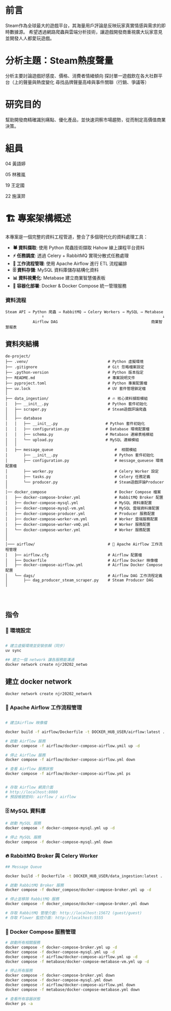 

# 前言

Steam作為全球最大的遊戲平台，其海量用戶評論是反映玩家真實情感與需求的即時數據源。
希望透過網路爬蟲與雲端分析技術，讓遊戲開發商重視廣大玩家意見並開發人人都愛玩遊戲。

# 分析主題：Steam熱度聲量

分析主要討論遊戲好感度、價格、消費者情緒傾向
探討單一遊戲飲在各大社群平台（上的聲量與熱度變化
尋找品牌聲量高峰與事件關聯（行銷、爭議等）

# 研究目的

幫助開發商精確識別痛點、優化產品，並快速洞察市場趨勢，從而制定高價值商業決策。


# 組員

04 黃語婷 

05 林雅嵐 

19 王定國  

22 施漢羿

# 🏗️ 專案架構概述


本專案是一個完整的資料工程管道，整合了多個現代化的資料處理工具：

- **🕷️ 資料擷取**: 使用 Python 爬蟲技術擷取 Hahow 線上課程平台資料
- **⚡ 任務調度**: 透過 Celery + RabbitMQ 實現分散式任務處理
- **🚀 工作流程管理**: 使用 Apache Airflow 進行 ETL 流程編排
- **🗄️ 資料存儲**: MySQL 資料庫儲存結構化資料
- **📊 資料視覺化**: Metabase 建立商業智慧儀表板
- **🐳 容器化部署**: Docker & Docker Compose 統一管理服務

### 資料流程
```
Steam API → Python 爬蟲 → RabbitMQ → Celery Workers → MySQL → Metabase
                ↑                                                    ↓
            Airflow DAG                                         商業智慧報表
```

## 資料夾結構
```
de-project/
├── .venv/                                   # Python 虛擬環境
├── .gitignore                               # Git 忽略檔案設定
├── .python-version                          # Python 版本指定
├── README.md                                # 專案說明文件
├── pyproject.toml                           # Python 專案配置檔
├── uv.lock                                  # UV 套件管理鎖定檔
│
├── data_ingestion/                          # 🔥 核心資料擷取模組
│   ├── __init__.py                          # Python 套件初始化
│   ├── scraper.py                           # Steam遊戲評論爬蟲
│   │
│   ├── database                             
│   │   ├── __init__.py                     # Python 套件初始化 
│   │   ├── configuration.py                # Database 環境配置檔
│   │   ├── schema.py                       # Metabase 連線表格模組
│   │   └── upload.py                       # MySQL 連線模組
│   │
│   ├── message_queue                           #  相關模組
│       ├── __init__.py                         # Python 套件初始化
│       ├── configuration.py                    # message_queuese 環境配置檔
│       ├── worker.py                           # Celery Worker 設定
│       ├── tasks.py                            # Celery 任務定義
│       └── producer.py                         # Steam遊戲評論Producer
│   
│── docker_compose                              # Docker Compose 檔案
│   ├── docker-compose-broker.yml               # RabbitMQ Broker 配置
│   ├── docker-compose-mysql.yml                # MySQL 資料庫配置
│   ├── docker-compose-mysql-vm.yml             # MySQL 雲端資料庫配置
│   ├── docker-compose-producer.yml             # Producer 服務配置
│   ├── docker-compose-worker-vm.yml            # Worker 雲端服務配置
│   ├── docker-compose-worker-vmQ.yml           # Worker 服務配置
│   └── docker-compose-worker.yml               # Worker 服務配置
│
│
│─── airflow/                                # 🚀 Apache Airflow 工作流程管理
│   ├── airflow.cfg                          # Airflow 配置檔
│   ├── Dockerfile                           # Airflow Docker 映像檔
│   ├── docker-compose-airflow.yml           # Airflow Docker Compose 配置
│   └── dags/                                # Airflow DAG 工作流程定義
│       ├── dag_producer_steam_scraper.py    # Steam Producer DAG 
│




```
## 指令

### 🔧 環境設定
```bash

# 建立虛擬環境並安裝依賴（同步）
uv sync

## 建立一個 network 讓各服務能溝通
docker network create njr20202_netwo
```


## 建立 docker network
```
docker network create njr20202_network
```


### 🚀 Apache Airflow 工作流程管理
```bash

# 建立Airflow 映像檔

docker build -f airflow/Dockerfile -t DOCKER_HUB_USER/airflow:latest .

# 啟動 Airflow 服務
docker compose -f airflow/docker-compose-airflow.ymil up -d

# 停止 Airflow 服務
docker compose -f airflow/docker-compose-airflow.yml down

# 查看 Airflow 服務狀態
docker compose -f airflow/docker-compose-airflow.yml ps


# 存取 Airflow 網頁介面
# http://localhost:8080
# 預設帳號密码: airflow / airflow
```


### 🗄️ MySQL 資料庫
```bash
# 啟動 MySQL 服務
docker compose -f docker-compose-mysql.yml up -d

# 停止 MySQL 服務
docker compose -f docker-compose-mysql.yml down
```

### 🔥 RabbitMQ Broker 與 Celery Worker
```bash
## Message Queue

docker build -f Dockerfile -t DOCKER_HUB_USER/data_ingestion:latest .

# 啟動 RabbitMQ Broker 服務
docker compose -f docker_compose/docker-compose-broker.yml up -d

# 停止並移除 RabbitMQ 服務
docker compose -f docker_compose/docker-compose-broker.yml down

# 存取 RabbitMQ 管理介面: http://localhost:15672 (guest/guest)
# 存取 Flower 監控介面: http://localhost:5555
```


### 🐳 Docker Compose 服務管理
```bash
# 啟動所有相關服務
docker compose -f docker-compose-broker.yml up -d
docker compose -f docker-compose-mysql.yml up -d
docker compose -f airflow/docker-compose-airflow.yml up -d
docker compose -f metabase/docker-compose-metabase-vm.yml up -d

# 停止所有服務
docker compose -f docker-compose-broker.yml down
docker compose -f docker-compose-mysql.yml down
docker compose -f airflow/docker-compose-airflow.yml down
docker compose -f metabase/docker-compose-metabase.yml down

# 查看所有容器狀態
docker ps -a
```






